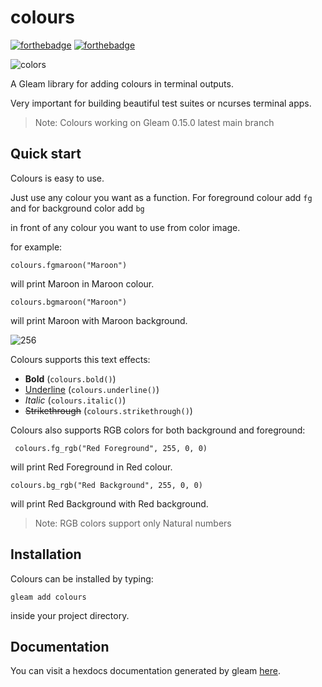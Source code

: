 # colours

[![forthebadge](https://forthebadge.com/images/badges/built-with-love.svg)](https://hex.pm/packages/colours) [![forthebadge](https://forthebadge.com/images/badges/check-it-out.svg)](https://hex.pm/packages/colours)

![colors](https://user-images.githubusercontent.com/22755228/114203916-48f7aa00-9961-11eb-82b1-fd5b540f28ff.jpeg)

A Gleam library for adding colours in terminal outputs.

Very important for building beautiful test suites or ncurses terminal apps.

> Note: Colours working on Gleam 0.15.0 latest main branch 

## Quick start

Colours is easy to use. 

Just use any colour you want as a function. For foreground colour add `fg` and for background color add `bg` 

in front of any colour you want to use from color image.

for example:

```colours.fgmaroon("Maroon")```
 
 will print Maroon in Maroon colour.

```colours.bgmaroon("Maroon")```
 
 will print Maroon with Maroon background.

![256](https://user-images.githubusercontent.com/22755228/66672471-04555a80-ec67-11e9-8c20-aa5d159bc320.png)

Colours supports this text effects:

 - **Bold** (`colours.bold()`) 
 - <ins>Underline</ins> (`colours.underline()`)
 - *Italic* (`colours.italic()`)
 - ~~Strikethrough~~ (`colours.strikethrough()`)
 
Colours also supports RGB colors for both background and foreground:

``` colours.fg_rgb("Red Foreground", 255, 0, 0)```
 
 will print Red Foreground in Red colour.

`colours.bg_rgb("Red Background", 255, 0, 0)`
 
 will print Red Background with Red background.

 > Note: RGB colors support only Natural numbers 

## Installation

Colours can be installed by typing:

`gleam add colours`

inside your project directory.

## Documentation 

You can visit a hexdocs documentation generated by gleam [here](https://hexdocs.pm/colours/).
